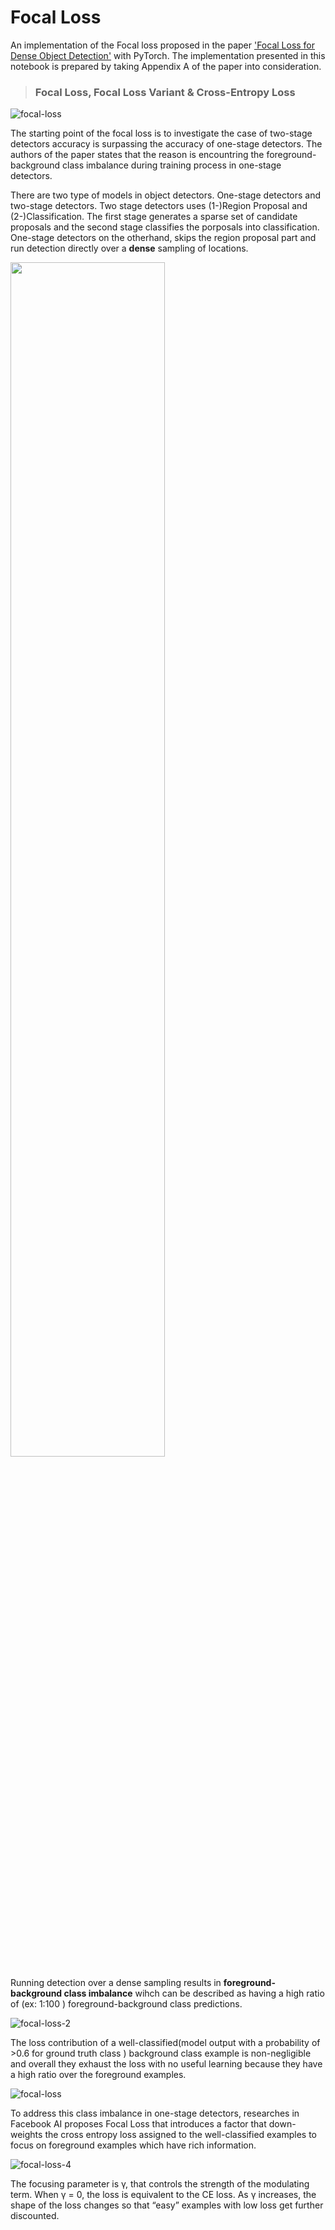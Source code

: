 # Focal Loss

An implementation of the Focal loss proposed in the paper ['Focal Loss for Dense Object Detection'](https://arxiv.org/abs/1708.02002) with PyTorch. 
The implementation presented in this notebook is prepared by taking Appendix A of the paper into consideration. 

>### Focal Loss, Focal Loss Variant & Cross-Entropy Loss

![focal-loss](https://user-images.githubusercontent.com/46245117/225941354-ce3dcd65-44d4-4d6b-8adb-451853d70287.PNG)

The starting point of the focal loss is to investigate the case of two-stage detectors accuracy is surpassing the accuracy of one-stage detectors. The authors of the paper states that the reason is encountring the foreground-background class imbalance during training process in one-stage detectors.

There are two type of models in object detectors. One-stage detectors and two-stage detectors. Two stage detectors uses (1-)Region Proposal and (2-)Classification. The first stage generates a sparse set of candidate proposals and the second stage classifies the porposals into classification. One-stage detectors on the otherhand, skips the region proposal part and run detection directly over a **dense** sampling of locations.

<img src="https://user-images.githubusercontent.com/46245117/235455888-398a1532-62eb-4092-890b-0985ea4b9b21.PNG" width=70% height=70%>

Running detection over a dense sampling  results in **foreground-background class imbalance** wihch can be described as having a high ratio of (ex: 1:100 ) foreground-background class predictions.

![focal-loss-2](https://user-images.githubusercontent.com/46245117/235457418-998dda79-e15f-409f-b2c9-0f2c31eaf359.PNG)

The loss contribution of a well-classified(model output with a probability of >0.6 for ground truth class ) background class example is non-negligible and overall they exhaust the loss with no useful learning because they have a high ratio over the foreground examples.

![focal-loss](https://user-images.githubusercontent.com/46245117/235458947-65117ba8-e39e-4994-9c76-6ab071b81738.PNG)

To address this class imbalance in one-stage detectors, researches in Facebook AI proposes Focal Loss that introduces a factor that down-weights the cross entropy loss assigned to the well-classified examples to focus on foreground examples which have rich information.

![focal-loss-4](https://user-images.githubusercontent.com/46245117/235460257-850591b8-3f94-4da1-8fc7-83ef6b945879.PNG)

The focusing parameter is γ, that controls the strength of the modulating term. When γ = 0, the loss is equivalent to the CE loss. As γ increases, the shape of the loss changes so that “easy” examples with low loss get further discounted.



